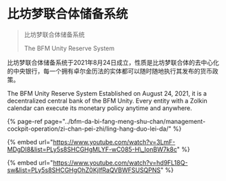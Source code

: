 # 比坊梦联合体储备系统

> 比坊梦联合体储备系统
>
> The BFM Unity Reserve System

比坊梦联合体储备系统于2021年8月24日成立，性质是比坊梦联合体的去中心化的中央银行，每一个拥有卓尔金历法的实体都可以随时随地执行其发布的货币政策。

The BFM Unity Reserve System Established on August 24, 2021, it is a decentralized central bank of the BFM Unity. Every entity with a Zolkin calendar can execute its monetary policy anytime and anywhere.

{% page-ref page="../bfm-da-bi-fang-meng-shu-chan/management-cockpit-operation/zi-chan-pei-zhi/ling-hang-duo-lei-da/" %}

{% embed url="https://www.youtube.com/watch?v=3LmF-MDgDI8&list=PLy5s8SHCGHgMLYF-wC085-H\_IonBW7k8c" %}

{% embed url="https://www.youtube.com/watch?v=hd9FL18Q-sw&list=PLy5s8SHCGHgOhZ0KjlfRaQVBWFSUSQPNS" %}



